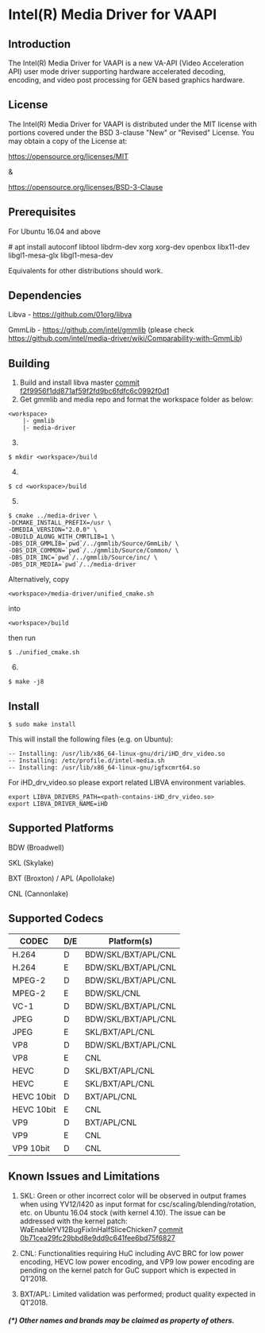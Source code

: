 # Intel(R) Media Driver for VAAPI


## Introduction

The Intel(R) Media Driver for VAAPI is a new VA-API (Video Acceleration API)
user mode driver supporting hardware accelerated decoding, encoding, and
video post processing for GEN based graphics hardware.

## License

The Intel(R) Media Driver for VAAPI is distributed under the MIT license with
portions covered under the BSD 3-clause "New" or "Revised" License.
You may obtain a copy of the License at:

https://opensource.org/licenses/MIT

&

https://opensource.org/licenses/BSD-3-Clause

## Prerequisites

For Ubuntu 16.04 and above

\# apt install autoconf libtool libdrm-dev xorg xorg-dev openbox libx11-dev libgl1-mesa-glx libgl1-mesa-dev

Equivalents for other distributions should work.

## Dependencies

Libva - https://github.com/01org/libva

GmmLib - https://github.com/intel/gmmlib (please check https://github.com/intel/media-driver/wiki/Comparability-with-GmmLib)

## Building

1. Build and install libva master [commit f2f9956f1dd871af59f2fd9bc6fdfc6c0992f0d1](https://github.com/01org/libva/commit/f2f9956f1dd871af59f2fd9bc6fdfc6c0992f0d1)
2. Get gmmlib and media repo and format the workspace folder as below:
```
<workspace>
    |- gmmlib
    |- media-driver
```
3. 
```
$ mkdir <workspace>/build
```
4. 
```
$ cd <workspace>/build
```
5. 
```
$ cmake ../media-driver \
-DCMAKE_INSTALL_PREFIX=/usr \
-DMEDIA_VERSION="2.0.0" \
-DBUILD_ALONG_WITH_CMRTLIB=1 \
-DBS_DIR_GMMLIB=`pwd`/../gmmlib/Source/GmmLib/ \
-DBS_DIR_COMMON=`pwd`/../gmmlib/Source/Common/ \
-DBS_DIR_INC=`pwd`/../gmmlib/Source/inc/ \
-DBS_DIR_MEDIA=`pwd`/../media-driver
```
Alternatively, copy 
```
<workspace>/media-driver/unified_cmake.sh
```
into
```
<workspace>/build
```
then run
```
$ ./unified_cmake.sh
```
6. 
```
$ make -j8
```

## Install

```
$ sudo make install
```
This will install the following files (e.g. on Ubuntu):
```
-- Installing: /usr/lib/x86_64-linux-gnu/dri/iHD_drv_video.so
-- Installing: /etc/profile.d/intel-media.sh
-- Installing: /usr/lib/x86_64-linux-gnu/igfxcmrt64.so
```

For iHD_drv_video.so please export related LIBVA environment variables.
```
export LIBVA_DRIVERS_PATH=<path-contains-iHD_drv_video.so>
export LIBVA_DRIVER_NAME=iHD
```

## Supported Platforms

BDW (Broadwell)

SKL (Skylake)

BXT (Broxton) / APL (Apollolake)

CNL (Cannonlake)

## Supported Codecs

| CODEC      | D/E | Platform(s)         |
|------------|-----|---------------------|
| H.264      |  D  | BDW/SKL/BXT/APL/CNL |
| H.264      |  E  | BDW/SKL/BXT/APL/CNL |
| MPEG-2     |  D  | BDW/SKL/BXT/APL/CNL |
| MPEG-2     |  E  | BDW/SKL/CNL         |
| VC-1       |  D  | BDW/SKL/BXT/APL/CNL |
| JPEG       |  D  | BDW/SKL/BXT/APL/CNL |
| JPEG       |  E  | SKL/BXT/APL/CNL     |
| VP8        |  D  | BDW/SKL/BXT/APL/CNL |
| VP8        |  E  | CNL                 |
| HEVC       |  D  | SKL/BXT/APL/CNL     |
| HEVC       |  E  | SKL/BXT/APL/CNL     |
| HEVC 10bit |  D  | BXT/APL/CNL         |
| HEVC 10bit |  E  | CNL                 |
| VP9        |  D  | BXT/APL/CNL         |
| VP9        |  E  | CNL                 |
| VP9 10bit  |  D  | CNL                 |


## Known Issues and Limitations

1. SKL: Green or other incorrect color will be observed in output frames when using
YV12/I420 as input format for csc/scaling/blending/rotation, etc. on Ubuntu 16.04 stock
(with kernel 4.10). The issue can be addressed with the kernel patch:
WaEnableYV12BugFixInHalfSliceChicken7 [commit 0b71cea29fc29bbd8e9dd9c641fee6bd75f6827](https://cgit.freedesktop.org/drm-tip/commit/?id=0b71cea29fc29bbd8e9dd9c641fee6bd75f68274)

2. CNL: Functionalities requiring HuC including AVC BRC for low power encoding, HEVC low power encoding, and VP9 low power encoding are pending on the kernel patch for GuC support which is expected in Q1’2018.

3. BXT/APL: Limited validation was performed; product quality expected in Q1’2018.

##### (*) Other names and brands may be claimed as property of others.

